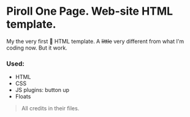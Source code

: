 # Piroll One Page. Web-site HTML template.

My the very first :rocket: HTML template.
A ~~little~~ very different from what I'm coding now.
But it work.

### Used:
 - HTML
 - CSS
 - JS plugins: button up
 - Floats

 > All credits in their files.
 
